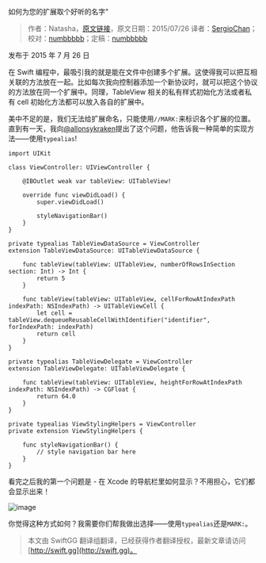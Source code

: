 如何为您的扩展取个好听的名字"

> 作者：Natasha，[原文链接](http://natashatherobot.com/swift-how-to-name-your-extensions/)，原文日期：2015/07/26
> 译者：[SergioChan](https://github.com/SergioChan)；校对：[numbbbbb](http://numbbbbb.com/)；定稿：[numbbbbb](http://numbbbbb.com/)
  









发布于 2015 年 7 月 26 日

在 Swift 编程中，最吸引我的就是能在文件中创建多个扩展。这使得我可以把互相关联的方法放在一起。比如每次我向控制器添加一个新协议时，就可以把这个协议的方法放在同一个扩展中。同理，TableView 相关的私有样式初始化方法或者私有 cell 初始化方法都可以放入各自的扩展中。

美中不足的是，我们无法给扩展命名，只能使用`//MARK:`来标识各个扩展的位置。直到有一天，我向[@allonsykraken](https://twitter.com/allonsykraken)提出了这个问题，他告诉我一种简单的实现方法——使用`typealias`!



    
    
    import UIKit
    
    class ViewController: UIViewController {
    
        @IBOutlet weak var tableView: UITableView!
        
        override func viewDidLoad() {
            super.viewDidLoad()
            
            styleNavigationBar()
        }
    }
    
    private typealias TableViewDataSource = ViewController
    extension TableViewDataSource: UITableViewDataSource {
        
        func tableView(tableView: UITableView, numberOfRowsInSection section: Int) -> Int {
            return 5
        }
        
        func tableView(tableView: UITableView, cellForRowAtIndexPath indexPath: NSIndexPath) -> UITableViewCell {
            let cell = tableView.dequeueReusableCellWithIdentifier("identifier", forIndexPath: indexPath)
            return cell
        }
    }
    
    private typealias TableViewDelegate = ViewController
    extension TableViewDelegate: UITableViewDelegate {
        
        func tableView(tableView: UITableView, heightForRowAtIndexPath indexPath: NSIndexPath) -> CGFloat {
            return 64.0
        }
    }
    
    private typealias ViewStylingHelpers = ViewController
    private extension ViewStylingHelpers {
        
        func styleNavigationBar() {
            // style navigation bar here
        }
    }

看完之后我的第一个问题是 - 在 Xcode 的导航栏里如何显示？不用担心，它们都会显示出来！

![image](http://swift.gg/img/articles/swift-how-to-name-your-extensions/Screen_Shot_2015-07-26_at_4_43_29_AM-1024x331.png1453208420.3375514)

你觉得这种方式如何？我需要你们帮我做出选择——使用`typealias`还是`MARK:`。

> 本文由 SwiftGG 翻译组翻译，已经获得作者翻译授权，最新文章请访问 [http://swift.gg](http://swift.gg)。